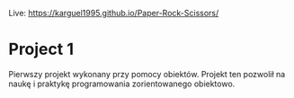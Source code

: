 Live: https://karguel1995.github.io/Paper-Rock-Scissors/
# Project 1
Pierwszy projekt wykonany przy pomocy obiektów.
Projekt ten pozwolił na naukę i praktykę programowania zorientowanego obiektowo.
